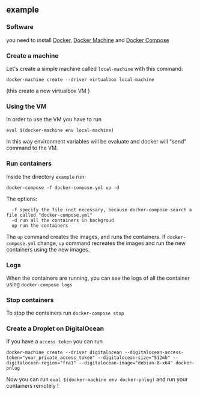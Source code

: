 ## example

### Software
you need to install [Docker](https://docs.docker.com/linux/), [Docker Machine](https://docs.docker.com/machine/) and [Docker Compose](https://docs.docker.com/compose/)

### Create a machine
Let's create a simple machine called `local-machine` with this command:
```
docker-machine create --driver virtualbox local-machine 
```
(this create a new virtualbox VM )

### Using the VM
In order to use the VM you have to run 
```
eval $(docker-machine env local-machine)
```
In this way environment variables will be evaluate and docker will "send" command to the VM.

### Run containers
Inside the directory `example` run: 
```
docker-compose -f docker-compose.yml up -d
```
The options:
```
  -f specify the file (not necessary, because docker-compose search a file called "docker-compose.yml"
  -d run all the containers in backgroud
  up run the containers
``` 
The `up` command creates the images, and runs the containers. If `docker-compose.yml` change, `up` command recreates the images and run the new containers using the new images.

### Logs
When the containers are running, you can see the logs of all the container using `docker-compose logs`

### Stop containers
To stop the containers run `docker-compose stop`


### Create a Droplet on DigitalOcean
If you have a `access token` you can run
```
docker-machine create --driver digitalocean --digitalocean-access-token="your_private_access_token" --digitalocean-size="512mb" --digitalocean-region="fra1" --digitalocean-image="debian-8-x64" docker-pnlug
```
Now you can run `eval $(docker-machine env docker-pnlug)` and run your containers remotely !
